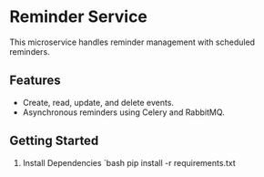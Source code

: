 # Reminder Service

This microservice handles reminder management with scheduled reminders.

## Features
- Create, read, update, and delete events.
- Asynchronous reminders using Celery and RabbitMQ.

## Getting Started

1. Install Dependencies
   `bash
      pip install -r requirements.txt

